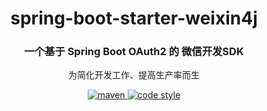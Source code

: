 <div align="center">
    <h1>spring-boot-starter-weixin4j</h1>
    <h3>一个基于 Spring Boot OAuth2 的 微信开发SDK</h3>
</div>

<p align="center">
  为简化开发工作、提高生产率而生
</p>

<p align="center">
  <a href="https://search.maven.org/artifact/cn.com.xuxiaowei.boot/spring-boot-starter-weixin4j">
    <img alt="maven" src="https://img.shields.io/maven-central/v/cn.com.xuxiaowei.boot/spring-boot-starter-weixin4j.svg?style=flat-square">
  </a>

  <a href="https://www.apache.org/licenses/LICENSE-2.0">
    <img alt="code style" src="https://img.shields.io/badge/license-Apache%202-4EB1BA.svg?style=flat-square">
  </a>
</p>
